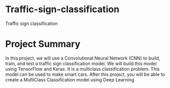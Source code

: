 # Traffic-sign-classification
Traffic sign classification

# Project Summary
In this project, we will use a Convolutional Neural Network (CNN) to build, train, and test a traffic sign classification model. 
We will build this model using TensorFlow and Keras.
It is a multiclass classification problem.
This model can be used to make smart cars.
After this project, you will be able to create a MultiClass Classification model using Deep Learning
